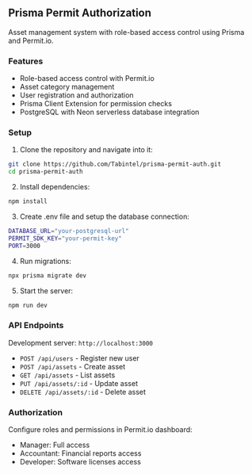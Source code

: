 ## Prisma Permit Authorization

Asset management system with role-based access control using Prisma and Permit.io.

### Features
- Role-based access control with Permit.io
- Asset category management
- User registration and authorization
- Prisma Client Extension for permission checks
- PostgreSQL with Neon serverless database integration

### Setup

1. Clone the repository and navigate into it:
```bash
git clone https://github.com/Tabintel/prisma-permit-auth.git
cd prisma-permit-auth
```

2. Install dependencies:
```bash
npm install
```

3. Create .env file and setup the database connection:
```bash
DATABASE_URL="your-postgresql-url"
PERMIT_SDK_KEY="your-permit-key"
PORT=3000
```

4. Run migrations:
```bash
npx prisma migrate dev
```

5. Start the server:
```bash
npm run dev
```

### API Endpoints

Development server: `http://localhost:3000`

- `POST /api/users` - Register new user
- `POST /api/assets` - Create asset
- `GET /api/assets` - List assets
- `PUT /api/assets/:id` - Update asset
- `DELETE /api/assets/:id` - Delete asset

### Authorization

Configure roles and permissions in Permit.io dashboard:
- Manager: Full access
- Accountant: Financial reports access
- Developer: Software licenses access


